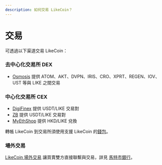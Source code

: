 ```yaml
---
description: 如何交易 LikeCoin？
---
```


# 交易

可透過以下渠道交易 LikeCoin：

### 去中心化交易所 DEX

* [Osmosis](https://app.osmosis.zone/) 提供 ATOM、AKT、DVPN、IRIS、CRO、XPRT、REGEN、IOV、UST 等與 LIKE 之間交易

### 中心化交易所 CEX

* [DigiFinex](https://www.digifinex.com/) 提供 USDT/LIKE 交易對
* [ZB](https://www.zb.com/) 提供 USDT/LIKE 交易對
* [MyEthShop](https://www.myethshop.com/) 提供 HKD/LIKE 兌換

轉帳 LikeCoin 到交易所須使用支援 LikeCoin 的[錢包](../wallet/)。

### 場外交易

[LikeCoin 場外交易](https://lotc.netlify.app/) 讓買賣雙方直接聯繫與交易，詳見 [馬特市銀行](https://matters.news/\~lotc)。
